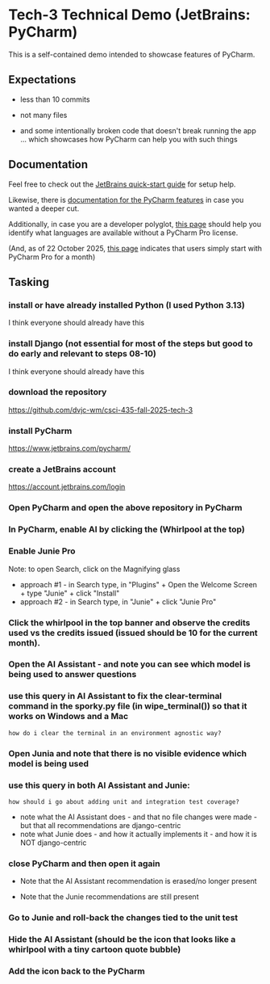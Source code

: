
# Tech-3 Technical Demo (JetBrains: PyCharm)
 
This is a self-contained demo intended to showcase features of PyCharm.  

## Expectations

- less than 10 commits

- not many files

- and some intentionally broken code that doesn't break running the app ... which showcases how PyCharm can help you with such things

  

## Documentation

Feel free to check out the [JetBrains quick-start guide](https://www.jetbrains.com/help/pycharm/quick-start-guide.html) for setup help.

Likewise, there is [documentation for the PyCharm features](https://www.jetbrains.com/help/pycharm/feature-trainer.html) in case you wanted a deeper cut.

Additionally, in case you are a developer polyglot, [this page](https://www.jetbrains.com/help/pycharm/supported-languages.html) should help you identify what languages are available without a PyCharm Pro license.

(And, as of 22 October 2025, [this page](https://www.jetbrains.com/pycharm/download/?section=windows) indicates that users simply start with PyCharm Pro for a month)

## Tasking

### install or have already installed Python (I used Python 3.13)

I think everyone should already have this

### install Django (not essential for most of the steps but good to do early and relevant to steps 08-10)

I think everyone should already have this

### download the repository

https://github.com/dvjc-wm/csci-435-fall-2025-tech-3

### install PyCharm

https://www.jetbrains.com/pycharm/

### create a JetBrains account

https://account.jetbrains.com/login

### Open PyCharm and open the above repository in PyCharm

### In PyCharm, enable AI by clicking the (Whirlpool at the top)

### Enable Junie Pro

Note: to open Search, click on the Magnifying glass

 - approach #1 - in Search type, in "Plugins" + Open the Welcome Screen + type "Junie" + click "Install"
 - approach #2 - in Search type, in "Junie" + click "Junie Pro"

### Click the whirlpool in the top banner and observe the credits used vs the credits issued (issued should be 10 for the current month).

### Open the AI Assistant - and note you can see which model is being used to answer questions

### use this query in AI Assistant to fix the clear-terminal command in the sporky.py file (in wipe_terminal()) so that it works on Windows and a Mac

    how do i clear the terminal in an environment agnostic way?

### Open Junia and note that there is no visible evidence which model is being used

### use this query in both AI Assistant and Junie:

    how should i go about adding unit and integration test coverage?

 - note what the AI Assistant does - and that no file changes were made - but that all recommendations are django-centric
 - note what Junie does - and how it actually implements it - and how it is NOT django-centric

### close PyCharm and then open it again

- Note that the AI Assistant recommendation is erased/no longer present

- Note that the Junie recommendations are still present

### Go to Junie and roll-back the changes tied to the unit test

### Hide the AI Assistant (should be the icon that looks like a whirlpool with a tiny cartoon quote bubble)

### Add the icon back to the PyCharm